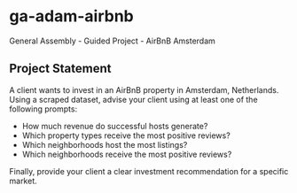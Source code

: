 # ga-adam-airbnb
General Assembly - Guided Project - AirBnB Amsterdam

## Project Statement

A client wants to invest in an AirBnB property in Amsterdam, Netherlands. Using a scraped dataset, advise your client using at least one of the following prompts:

* How much revenue do successful hosts generate?
* Which property types receive the most positive reviews?
* Which neighborhoods host the most listings?
* Which neighborhoods receive the most positive reviews?

Finally, provide your client a clear investment recommendation for a specific market.

